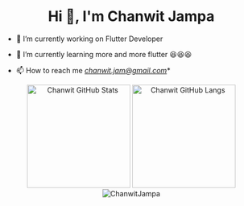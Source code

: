 <h1 align="center">Hi 👋, I'm Chanwit Jampa</h1>
<p align="left">
  
- 🔭 I’m currently working on Flutter Developer

- 🌱 I’m currently learning more and more flutter  :satisfied::satisfied::satisfied:

- 📫 How to reach me *chanwit.jam@gmail.com**


<p align="center">
  <img alt="Chanwit GitHub Stats" height="205px" src="https://github-readme-stats.vercel.app/api?username=ChanwitJampa&theme=noctis_minimus&hide_border=true&show_icons=true&count_private=true">
  <img alt="Chanwit GitHub Langs" height="205px" src="https://github-readme-stats.vercel.app/api/top-langs/?username=ChanwitJampa&theme=noctis_minimus&hide_border=true&show_icons=true&langs_count=3">
  <img align="center" src="https://github-readme-streak-stats.herokuapp.com/?user=ChanwitJampa&" alt="ChanwitJampa" />
</p>


